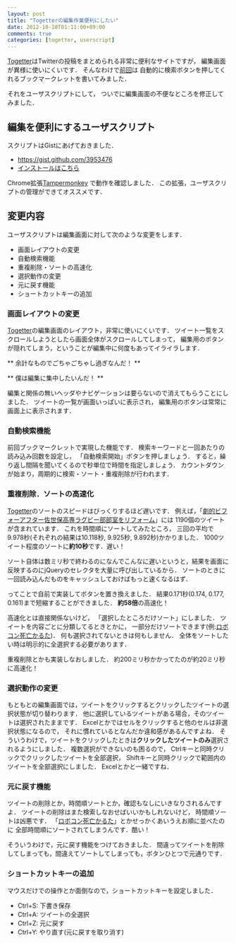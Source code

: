 ```yaml
---
layout: post
title: "Togetterの編集作業便利にしたい"
date: 2012-10-28T01:11:00+09:00
comments: true
categories: [togetter, userscript]
---
```


[Togetter][]はTwitterの投稿をまとめられる非常に便利なサイトですが，
編集画面が異様に使いにくいです．
そんなわけで[前回](/blog/2012/10/13/semiauto-togetter/)は
自動的に検索ボタンを押してくれるブックマークレットを書いてみました．

それをユーザスクリプトにして，
ついでに編集画面の不便なところを修正してみました．

<!-- More -->

## 編集を便利にするユーザスクリプト

スクリプトはGistにあげておきました．

- <https://gist.github.com/3953476>
- [インストールはこちら](https://gist.github.com/raw/3953476/TogetterHelper.user.js)

Chrome拡張[Tampermonkey](https://chrome.google.com/webstore/detail/tampermonkey/dhdgffkkebhmkfjojejmpbldmpobfkfo)
で動作を確認しました．
この拡張，ユーザスクリプトの管理ができてオススメです．

## 変更内容

ユーザスクリプトは編集画面に対して次のような変更をします．

- 画面レイアウトの変更
- 自動検索機能
- 重複削除・ソートの高速化
- 選択動作の変更
- 元に戻す機能
- ショートカットキーの追加

### 画面レイアウトの変更

[Togetter][]の編集画面のレイアウト，非常に使いにくいです．
ツイート一覧をスクロールしようとしたら画面全体がスクロールしてしまって，
編集用のボタンが隠れてしまう，ということが編集中に何度もあってイライラします．

** 余計なものでごちゃごちゃし過ぎなんだ！ **

** 僕は編集に集中したいんだ！ **

編集と関係の無いヘッダやナビゲーションは要らないので消えてもらうことにしました．
ツイートの一覧が画面いっぱいに表示され，
編集用のボタンは常常に画面上に表示されます．


### 自動検索機能

前回ブックマークレットで実現した機能です．
検索キーワードと一回あたりの読み込み回数を設定し，
「自動検索開始」ボタンを押しましょう．
すると，繰り返し間隔を聞いてくるので秒単位で時間を指定しましょう．
カウントダウンが始まり，周期的に検索・ソート・重複削除が行われます．

### 重複削除．ソートの高速化

[Togetter][]のソートのスピードはびっくりするほど遅いです．
例えば，「[劇的ビフォーアフター佐世保高専ラグビー部部室をリフォーム](http://togetter.com/li/374199)」には
1190個のツイートが含まれています．
これを時間順にソートしてみたところ，
三回の平均で9.978秒(それぞれの結果は10.118秒, 9.925秒, 9.892秒)かかりました．
1000ツイート程度のソートに**約10秒**です．遅い！

ソート自体は数ミリ秒で終わるのになんでこんなに遅いというと，結果を画面に反映するのにjQueryのセレクタを大量に呼び出しているから．
ソートのときに一回読み込んだものをキャッシュしておけばもっと速くなるはず．

ってことで自前で実装してボタンを置き換えました．
結果0.171秒(0.174, 0.177, 0.161)まで短縮することができました．
**約58倍**の高速化！

高速化とは直接関係ないけど，
「選択したところだけソート」にしました．
ツイートを内容ごとに分類してるときとかに，
一部分だけソートできます(例:[ロボコン死亡かるた](http://togetter.com/li/395528))．
何も選択されてないときは何もしません．
全体をソートしたい時は明示的に全選択する必要があります．

重複削除とかも実装しなおしました．
約200ミリ秒かかってたのが約20ミリ秒に高速化！


### 選択動作の変更

もともとの編集画面では，ツイートをクリックするとクリックしたツイートの選択状態が切り替わります．
他に選択しているツイートがある場合，そのツイートは選択されたままです．
Excelとかではセルをクリックすると他のセルは非選択状態になるので，
それに慣れているとなんだか違和感があるんですよね．
そういうわけで，ツイートをクリックしたときは**クリックしたツイートのみ**選択されるようにしました．
複数選択ができないのも困るので，
Ctrlキーと同時クリックでクリックしたツイートを全部選択，
Shiftキーと同時クリックで範囲内のツイートを全部選択にしました．
Excelとかと一緒ですね．


### 元に戻す機能

ツイートの削除とか，時間順ソートとか，確認もなしにいきなりされるんですよ．
ツイートの削除はまた検索しなおせばいいかもしれないけど，
時間順ソートは凶悪です．
「[ロボコン死亡かるた](http://togetter.com/li/395528)」とかせっかくあいうえお順に並べたのに
全部時間順にソートされてしまうんです．酷い！

そういうわけで，元に戻す機能をつけておきました．
間違ってツイートを削除してしまっても，間違えてソートしてしまっても，ボタンひとつで元通りです．

### ショートカットキーの追加

マウスだけでの操作とか面倒なので，ショートカットキーを設定しました．

- Ctrl+S: 下書き保存
- Ctrl+A: ツイートの全選択
- Ctrl+Z: 元に戻す
- Ctrl+Y: やり直す(元に戻すを取り消す)

[Togetter]: http://togetter.com/
